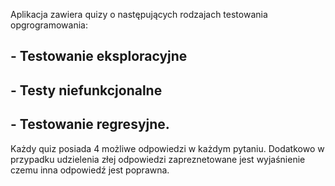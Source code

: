 Aplikacja zawiera quizy o następujących rodzajach testowania opgrogramowania:

## - Testowanie eksploracyjne
## - Testy niefunkcjonalne
## - Testowanie regresyjne.

Każdy quiz posiada 4 możliwe odpowiedzi w każdym pytaniu. 
Dodatkowo w przypadku udzielenia złej odpowiedzi zapreznetowane jest wyjaśnienie czemu inna odpowiedź jest poprawna.
